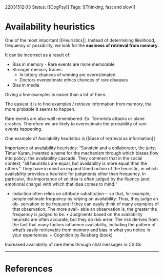 22031512:03
Status:  [[CogPsy]] 
Tags: [[Thinking, fast and slow]] 

# Availability heuristics
One of the most important [[Heuristics]]. Instead of determining likelihood, frequency or possibility, we look for the **easiness of retrieval from memory**.

It can be incorrect as a result of:
- Bias in memory - Rare events are more memorable
- Stronger memory traces:
	- In lottery chances of winning are overestimated 
	- Doctors overestimate ethics chances of rare diseases 
- Bias in media 

Giving a few examples is easier than a lot of them.

The easiest it is to find examples / retrieve information from memory, the more probable it seems to happen.

Rare events are also well remembered. Ex. Terrorists attacks or plane crashes. 
Therefore we are likely to overestimate the probability of rare events happening.

One example of Availability heuristics is [[Ease of retrieval as information]]

Importance of availability heuristics:
	“Sunstein and a collaborator, the jurist Timur Kuran, invented a name for the mechanism through which biases flow into policy: the availability cascade. They comment that in the social context, “all heuristics are equal, but availability is more equal than the others.” They have in mind an expand Uned notion of the heuristic, in which availability provides a heuristic for judgments other than frequency. In particular, the importance of an idea is often judged by the fluency (and emotional charge) with which that idea comes to mind.“

- Induction often relies on attribute substitution— so that, for example, people estimate frequency by relying on availability. Thus, they judge an ob- servation to be frequent if they can easily think of many examples of that observation. The more avail- able an observation is, the greater the frequency is judged to be.
• Judgments based on the availability heuristic are often accurate, but they do risk error. The risk derives from the fact that many factors influence availability, including the pattern of what’s easily retrievable from memory and bias in what you notice in your experiences. ~ Cognition by Reisberg (book)

Increased availability of rare items through chat messages in CS:Go

---
# References